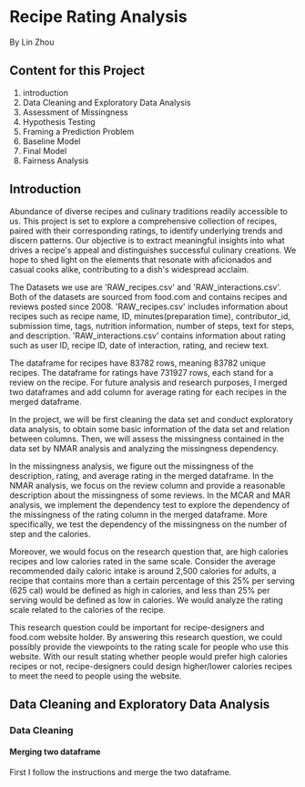# Recipe Rating Analysis
By Lin Zhou

## Content for this Project
1. introduction
2. Data Cleaning and Exploratory Data Analysis
3. Assessment of Missingness
4. Hypothesis Testing
5. Framing a Prediction Problem
6. Baseline Model
7. Final Model
8. Fairness Analysis


## Introduction
Abundance of diverse recipes and culinary traditions readily accessible to us. This project is set to explore a comprehensive collection of recipes, paired with their corresponding ratings, to identify underlying trends and discern patterns. Our objective is to extract meaningful insights into what drives a recipe's appeal and distinguishes successful culinary creations. We hope to shed light on the elements that resonate with aficionados and casual cooks alike, contributing to a dish's widespread acclaim.

The Datasets we use are 'RAW_recipes.csv' and 'RAW_interactions.csv'. Both of the datasets are sourced from food.com and contains recipes and reviews posted since 2008. 'RAW_recipes.csv' includes information about recipes such as recipe name, ID, minutes(preparation time), contributor_id, submission time, tags, nutrition information, number of steps, text for steps, and description. 'RAW_interactions.csv' contains information about rating such as user ID, recipe ID, date of interaction, rating, and reciew text.

The dataframe for recipes have 83782 rows, meaning 83782 unique recipes. The dataframe for ratings have 731927 rows, each stand for a review on the recipe. For future analysis and research purposes, I merged two dataframes and add column for average rating for each recipes in the merged dataframe.

In the project, we will be first cleaning the data set and conduct exploratory data analysis, to obtain some basic information of the data set and relation between columns. Then, we will assess the missingness contained in the data set by NMAR analysis and analyzing the missingness dependency.

In the missingness analysis, we figure out the missingness of the description, rating, and average rating in the merged dataframe. In the NMAR analysis, we focus on the review column and provide a reasonable description about the missingness of some reviews. In the MCAR and MAR analysis, we implement the dependency test to explore the dependency of the missingness of the rating column in the merged dataframe. More specifically, we test the dependency of the missingness on the number of step and the calories.

Moreover, we would focus on the research question that, are high calories recipes and low calories rated in the same scale. Consider the average recommended daily caloric intake is around 2,500 calories for adults, a recipe that contains more than a certain percentage of this 25% per serving (625 cal) would be defined as high in calories, and less than 25% per serving would be defined as low in calories. We would analyze the rating scale related to the calories of the recipe.

This research question could be important for recipe-designers and food.com website holder. By answering this research question, we could possibly provide the viewpoints to the rating scale for people who use this website. With our result stating whether people would prefer high calories recipes or not, recipe-designers could design higher/lower calories recipes to meet the need to people using the website.

## Data Cleaning and Exploratory Data Analysis

### Data Cleaning 
#### Merging two dataframe
First I follow the instructions and merge the two dataframe.
